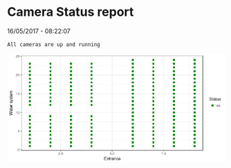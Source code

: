Camera Status report
================
16/05/2017 - 08:22:07

    All cameras are up and running

![](camreport_files/figure-markdown_github/unnamed-chunk-2-1.png)
